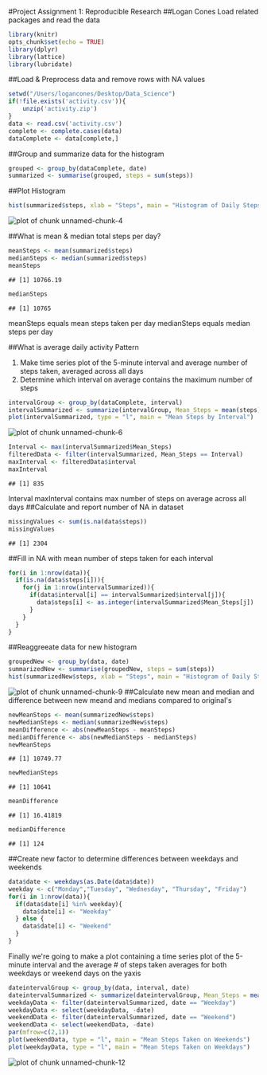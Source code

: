 #Project Assignment 1: Reproducible Research
##Logan Cones
Load related packages and read the data

```r
library(knitr)
opts_chunk$set(echo = TRUE)
library(dplyr)
library(lattice)
library(lubridate)
```
##Load & Preprocess data and remove rows with NA values

```r
setwd("/Users/logancones/Desktop/Data_Science")
if(!file.exists('activity.csv')){
    unzip('activity.zip')
}
data <- read.csv('activity.csv')
complete <- complete.cases(data)
dataComplete <- data[complete,]
```
##Group and summarize data for the histogram

```r
grouped <- group_by(dataComplete, date)
summarized <- summarise(grouped, steps = sum(steps))
```
##Plot Histogram

```r
hist(summarized$steps, xlab = "Steps", main = "Histogram of Daily Steps Taken")
```

![plot of chunk unnamed-chunk-4](/unnamed-chunk-4-1.png)

##What is mean & median total steps per day?


```r
meanSteps <- mean(summarized$steps)
medianSteps <- median(summarized$steps)
meanSteps
```

```
## [1] 10766.19
```

```r
medianSteps
```

```
## [1] 10765
```

meanSteps equals mean steps taken per day medianSteps equals median steps per day

##What is average daily activity Pattern
1. Make time series plot of the 5-minute interval and average number of steps taken, averaged across all days
2. Determine which interval on average contains the maximum number of steps

```r
intervalGroup <- group_by(dataComplete, interval)
intervalSummarized <- summarize(intervalGroup, Mean_Steps = mean(steps))
plot(intervalSummarized, type = "l", main = "Mean Steps by Interval")
```

![plot of chunk unnamed-chunk-6](/unnamed-chunk-6-1.png)

```r
Interval <- max(intervalSummarized$Mean_Steps)
filteredData <- filter(intervalSummarized, Mean_Steps == Interval)
maxInterval <- filteredData$interval
maxInterval
```

```
## [1] 835
```
Interval maxInterval contains max number of steps on average across all days 
##Calculate and report number of NA in dataset

```r
missingValues <- sum(is.na(data$steps))
missingValues
```

```
## [1] 2304
```
##Fill in NA with mean number of steps taken for each interval

```r
for(i in 1:nrow(data)){
  if(is.na(data$steps[i])){
    for(j in 1:nrow(intervalSummarized)){
      if(data$interval[i] == intervalSummarized$interval[j]){
        data$steps[i] <- as.integer(intervalSummarized$Mean_Steps[j])
      }
    }
  }
}
```
##Reaggreeate data for new histogram

```r
groupedNew <- group_by(data, date)
summarizedNew <- summarise(groupedNew, steps = sum(steps))
hist(summarizedNew$steps, xlab = "Steps", main = "Histogram of Daily Steps Taken")
```

![plot of chunk unnamed-chunk-9](/unnamed-chunk-9-1.png)
##Calculate new mean and median and difference between new meand and medians compared to original's

```r
newMeanSteps <- mean(summarizedNew$steps)
newMedianSteps <- median(summarizedNew$steps)
meanDifference <- abs(newMeanSteps - meanSteps)
medianDifference <- abs(newMedianSteps - medianSteps)
newMeanSteps
```

```
## [1] 10749.77
```

```r
newMedianSteps
```

```
## [1] 10641
```

```r
meanDifference
```

```
## [1] 16.41819
```

```r
medianDifference
```

```
## [1] 124
```
##Create new factor to determine differences between weekdays and weekends

```r
data$date <- weekdays(as.Date(data$date))
weekday <- c("Monday","Tuesday", "Wednesday", "Thursday", "Friday")
for(i in 1:nrow(data)){
  if(data$date[i] %in% weekday){
    data$date[i] <- "Weekday"
  } else {
    data$date[i] <- "Weekend"
  }
}
```
Finally we're going to make a plot containing a time series plot of the 5-minute interval and the average # of steps taken averages for both weekdays or weekend days on the yaxis

```r
dateintervalGroup <- group_by(data, interval, date)
dateintervalSummarized <- summarize(dateintervalGroup, Mean_Steps = mean(steps))
weekdayData <- filter(dateintervalSummarized, date == "Weekday")
weekdayData <- select(weekdayData, -date)
weekendData <- filter(dateintervalSummarized, date == "Weekend")
weekendData <- select(weekendData, -date)
par(mfrow=c(2,1))
plot(weekendData, type = "l", main = "Mean Steps Taken on Weekends")
plot(weekdayData, type = "l", main = "Mean Steps Taken on Weekdays")
```

![plot of chunk unnamed-chunk-12](/unnamed-chunk-12-1.png)

